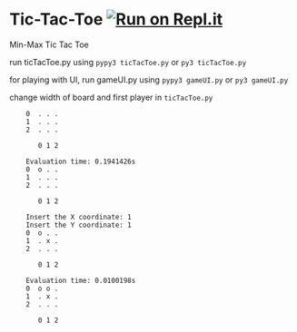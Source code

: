 # Tic-Tac-Toe   [![Run on Repl.it](https://repl.it/badge/github/abecus/Tic-Tac-Toe)](https://repl.it/github/abecus/Tic-Tac-Toe)
Min-Max Tic Tac Toe

run ticTacToe.py using `pypy3 ticTacToe.py` or `py3 ticTacToe.py`

for playing with UI, run gameUI.py using `pypy3 gameUI.py` or `py3 gameUI.py`

change width of board and first player in `ticTacToe.py`

        0  . . .
        1  . . . 
        2  . . . 
        
           0 1 2 
        
        Evaluation time: 0.1941426s
        0  o . .
        1  . . .
        2  . . .
        
           0 1 2

        Insert the X coordinate: 1
        Insert the Y coordinate: 1
        0  o . .
        1  . x .
        2  . . .
        
           0 1 2
        
        Evaluation time: 0.0100198s
        0  o o .
        1  . x .
        2  . . .
        
           0 1 2
